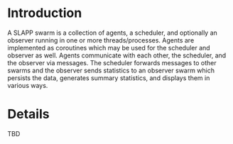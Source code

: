 # Introduction #

A SLAPP swarm is a collection of agents, a scheduler, and optionally an observer running in one or more threads/processes.  Agents are implemented as coroutines which may be used for the scheduler and observer as well.  Agents communicate with each other, the scheduler, and the observer via messages.  The scheduler forwards messages to other swarms and the observer sends statistics to an observer swarm which persists the data, generates summary statistics, and displays them in various ways.


# Details #

TBD
